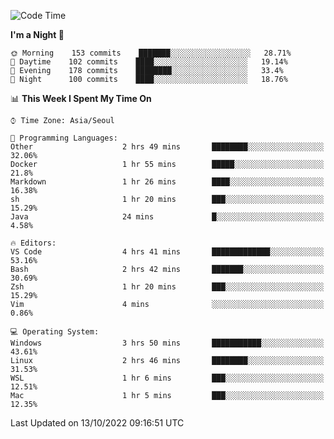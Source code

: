 <!--START_SECTION:waka-->
![Code Time](http://img.shields.io/badge/Code%20Time-1%2C487%20hrs%2016%20mins-blue)

**I'm a Night 🦉** 

```text
🌞 Morning    153 commits    ███████░░░░░░░░░░░░░░░░░░   28.71% 
🌆 Daytime    102 commits    ████░░░░░░░░░░░░░░░░░░░░░   19.14% 
🌃 Evening    178 commits    ████████░░░░░░░░░░░░░░░░░   33.4% 
🌙 Night      100 commits    ████░░░░░░░░░░░░░░░░░░░░░   18.76%

```


📊 **This Week I Spent My Time On** 

```text
⌚︎ Time Zone: Asia/Seoul

💬 Programming Languages: 
Other                    2 hrs 49 mins       ████████░░░░░░░░░░░░░░░░░   32.06% 
Docker                   1 hr 55 mins        █████░░░░░░░░░░░░░░░░░░░░   21.8% 
Markdown                 1 hr 26 mins        ████░░░░░░░░░░░░░░░░░░░░░   16.38% 
sh                       1 hr 20 mins        ███░░░░░░░░░░░░░░░░░░░░░░   15.29% 
Java                     24 mins             █░░░░░░░░░░░░░░░░░░░░░░░░   4.58%

🔥 Editors: 
VS Code                  4 hrs 41 mins       █████████████░░░░░░░░░░░░   53.16% 
Bash                     2 hrs 42 mins       ███████░░░░░░░░░░░░░░░░░░   30.69% 
Zsh                      1 hr 20 mins        ███░░░░░░░░░░░░░░░░░░░░░░   15.29% 
Vim                      4 mins              ░░░░░░░░░░░░░░░░░░░░░░░░░   0.86%

💻 Operating System: 
Windows                  3 hrs 50 mins       ███████████░░░░░░░░░░░░░░   43.61% 
Linux                    2 hrs 46 mins       ████████░░░░░░░░░░░░░░░░░   31.53% 
WSL                      1 hr 6 mins         ███░░░░░░░░░░░░░░░░░░░░░░   12.51% 
Mac                      1 hr 5 mins         ███░░░░░░░░░░░░░░░░░░░░░░   12.35%

```


 Last Updated on 13/10/2022 09:16:51 UTC
<!--END_SECTION:waka-->
